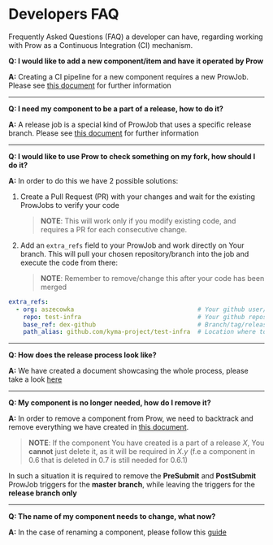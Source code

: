 # Developers FAQ
Frequently Asked Questions (FAQ) a developer can have, regarding working with Prow as a Continuous Integration (CI) mechanism.

**Q: I would like to add a new component/item and have it operated by Prow**

**A:** Creating a CI pipeline for a new component requires a new ProwJob. Please see [this document](create-component-jobs.md) for further information

---
**Q: I need my component to be a part of a release, how to do it?**

**A:** A release job is a special kind of ProwJob that uses a specific release branch. Please see [this document](create-release-jobs.md) for further information

---
**Q: I would like to use Prow to check something on my fork, how should I do it?**

**A:** In order to do this we have 2 possible solutions:

1. Create a Pull Request (PR) with your changes and wait for the existing ProwJobs to verify your code

	> **NOTE**: This will work only if you modify existing code, and requires a PR for each consecutive change.

2. Add an `extra_refs` field to your ProwJob and work directly on Your branch. This will pull your chosen repository/branch into the job and execute the code from there:

	> **NOTE**: Remember to remove/change this after your code has been merged

```yaml
extra_refs:
  - org: aszecowka									# Your github user/organisation
    repo: test-infra								# Your github repository
    base_ref: dex-github							# Branch/tag/release to be used
    path_alias: github.com/kyma-project/test-infra 	# Location where to clone
```

---
**Q: How does the release process look like?**

**A:** We have created a document showcasing the whole process, please take a look [here](release-process.md)

---
**Q: My component is no longer needed, how do I remove it?**

**A:** In order to remove a component from Prow, we need to backtrack and remove everything we have created in [this document](create-component-jobs.md). 

> **NOTE**: If the component You have created is a part of a release *X*, You **cannot** just delete it, as it will be required in *X.y* (f.e a component in 0.6 that is deleted in 0.7 is still needed for 0.6.1)

In such a situation it is required to remove the **PreSubmit** and **PostSubmit** ProwJob triggers for the **master branch**, while leaving the triggers for the **release branch only**

---
**Q: The name of my component needs to change, what now?**

**A:** In the case of renaming a component, please follow this [guide](create-component-jobs.md#rename-a-component)

